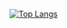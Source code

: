 [![Top Langs](https://github-readme-stats.vercel.app/api/top-langs/?username=tcs76321&langs_count=8)](https://github.com/tcs76321/github-readme-stats)

<!--
**tcs76321/tcs76321** is a ✨ _special_ ✨ repository because its `README.md` (this file) appears on your GitHub profile.

Here are some ideas to get you started:

- 🔭 I’m currently working on ...
- 🌱 I’m currently learning ...
- 👯 I’m looking to collaborate on ...
- 🤔 I’m looking for help with ...
- 💬 Ask me about ...
- 📫 How to reach me: ...
- 😄 Pronouns: ...
- ⚡ Fun fact: ...
-->
